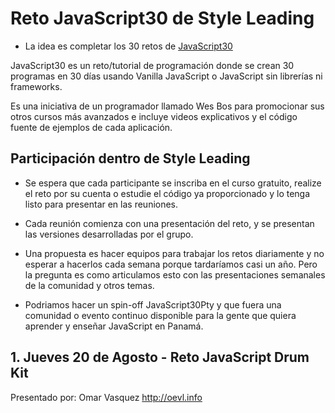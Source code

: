 # Reto JavaScript30 de Style Leading

- La idea es completar los 30 retos de [JavaScript30](https://javascript30.com) 

JavaScript30 es un reto/tutorial de programación donde se crean 30 programas en 30 días usando Vanilla JavaScript o JavaScript sin librerías ni frameworks.

Es una iniciativa de un programador llamado Wes Bos para promocionar sus otros cursos más avanzados e incluye videos explicativos y el código fuente de ejemplos de cada aplicación. 

## Participación dentro de Style Leading

- Se espera que cada participante se inscriba en el curso gratuito, realize el reto por su cuenta o estudie el código ya proporcionado y lo tenga listo para presentar en las reuniones.

- Cada reunión comienza con una presentación del reto, y se presentan las versiones desarrolladas por el grupo.

- Una propuesta es hacer equipos para trabajar los retos diariamente y no esperar a hacerlos cada semana porque tardaríamos casi un año. Pero la pregunta es como articulamos esto con las presentaciones semanales de la comunidad y otros temas.

- Podriamos hacer un spin-off JavaScript30Pty y que fuera una comunidad o evento continuo disponible para la gente que quiera aprender y enseñar JavaScript en Panamá.

## 1. Jueves 20 de Agosto - Reto JavaScript Drum Kit

Presentado por: Omar Vasquez http://oevl.info
